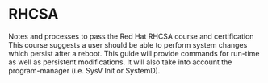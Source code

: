 # RHCSA
Notes and processes to pass the Red Hat RHCSA course and certification
This course suggests a user should be able to perform system changes which persist after a reboot.
This guide will provide commands for run-time as well as persistent modifications.
It will also take into account the program-manager (i.e. SysV Init or SystemD).